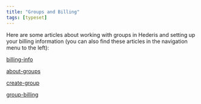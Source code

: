 ```yaml
---
title: "Groups and Billing"
tags: [typeset]
---
```

 
<html><body><section data-type="chapter" class="hsecchapter" data-hederis-type="hsecchapter" id="intro-groups" data-pi-attrs="id: intro-groups; data-tags: typeset;" role="doc-chapter" data-tags="typeset" data-author-name=" " data-book-title=" " title="Groups and Billing"><p class="hblkp" data-hederis-type="hblkp" id="pJDUynj1P">Here are some articles about working with groups in Hederis and setting up your billing information (you can also find these articles in the navigation menu to the left): </p><p class="hblkp" data-hederis-type="hblkp" id="psbKOW4sI"><a href="{% link _docs/billing-info.md %}" class="hspana" data-hederis-type="hspana" id="p02JjznLV">billing-info</a></p><p class="hblkp" data-hederis-type="hblkp" id="ptcfsQzcG"><a href="{% link _docs/about-groups.md %}" class="hspana" data-hederis-type="hspana" id="pwZnxWNY0">about-groups</a></p><p class="hblkp" data-hederis-type="hblkp" id="pQLkXUbHq"><a href="{% link _docs/create-group.md %}" class="hspana" data-hederis-type="hspana" id="p0QJxmvbg">create-group</a></p><p class="hblkp" data-hederis-type="hblkp" id="ptUwaVEKz"><a href="{% link _docs/group-billing.md %}" class="hspana" data-hederis-type="hspana" id="pQfoI77XL">group-billing</a></p></section></body></html>
